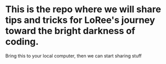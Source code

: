# This is the repo where we will share tips and tricks for LoRee's journey toward the bright darkness of coding.
Bring this to your local computer, then we can start sharing stuff

